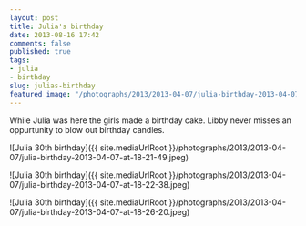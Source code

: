 ```yaml
---
layout: post
title: Julia's birthday
date: 2013-08-16 17:42
comments: false
published: true
tags:
- julia
- birthday
slug: julias-birthday
featured_image: "/photographs/2013/2013-04-07/julia-birthday-2013-04-07-at-18-21-49.jpeg"
---
```

While Julia was here the girls made a birthday cake.  Libby never misses an oppurtunity to blow out birthday candles.


![Julia 30th birthday]({{ site.mediaUrlRoot }}/photographs/2013/2013-04-07/julia-birthday-2013-04-07-at-18-21-49.jpeg)

![Julia 30th birthday]({{ site.mediaUrlRoot }}/photographs/2013/2013-04-07/julia-birthday-2013-04-07-at-18-22-38.jpeg)

![Julia 30th birthday]({{ site.mediaUrlRoot }}/photographs/2013/2013-04-07/julia-birthday-2013-04-07-at-18-26-20.jpeg)
